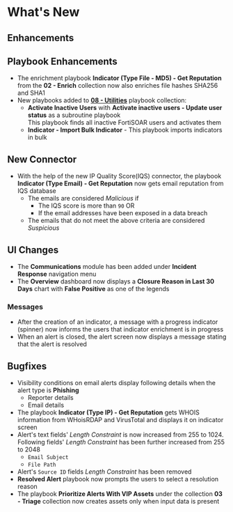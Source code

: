 # What's New
## Enhancements
## Playbook Enhancements
- The enrichment playbook **Indicator (Type File - MD5) - Get Reputation** from the **02 - Enrich** collection now also enriches file hashes SHA256 and SHA1
- New playbooks added to [**08 - Utilities**](https://github.com/fortinet-fortisoar/solution-pack-soar-framework/blob/release/1.1.0/docs/contents.md#utilities-playbook) playbook collection:
    - **Activate Inactive Users** with **Activate inactive users - Update user status** as a subroutine playbook    
    This playbook finds all inactive FortiSOAR users and activates them
    - **Indicator - Import Bulk Indicator** - This playbook imports indicators in bulk     

## New Connector
- With the help of the new IP Quality Score(IQS) connector, the playbook **Indicator (Type Email) - Get Reputation** now gets email reputation from IQS database
    - The emails are considered *Malicious* if 
        - The IQS score is more than `90` OR
        - If the email addresses have been exposed in a data breach
    - The emails that do not meet the above criteria are considered *Suspicious*

## UI Changes
- The **Communications** module has been added under **Incident Response** navigation menu
- The **Overview** dashboard now displays a **Closure Reason in Last 30 Days** chart with **False Positive** as one of the legends

### Messages
- After the creation of an indicator, a message with a progress indicator (spinner) now informs the users that indicator enrichment is in progress 
- When an alert is closed, the alert screen now displays a message stating that the alert is resolved

## Bugfixes
- Visibility conditions on email alerts display following details when the alert type is **Phishing**
    - Reporter details
    - Email details
- The playbook **Indicator (Type IP) - Get Reputation** gets WHOIS information from WHoisRDAP and VirusTotal and displays it on indicator screen
- Alert's text fields' *Length Constraint* is now increased from 255 to 1024. Following fields' *Length Constraint* has been further increased from 255 to 2048
    - `Email Subject`
    - `File Path`
- Alert's `Source ID` fields *Length Constraint* has been removed
- **Resolved Alert** playbook now prompts the users to select a resolution reason
- The playbook **Prioritize Alerts With VIP Assets** under the collection **03 - Triage** collection now creates assets only when input data is present

